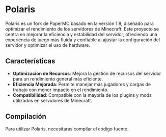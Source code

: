 # Polaris

Polaris es un fork de PaperMC basado en la versión 1.8, diseñado para optimizar el rendimiento de los servidores de Minecraft. Este proyecto se centra en mejorar la eficiencia y estabilidad del servidor, ofreciendo una experiencia de juego más fluida y confiable al ajustar la configuración del servidor y optimizar el uso de hardware.

## Características

- **Optimización de Recursos**: Mejora la gestión de recursos del servidor para un rendimiento general más eficiente.
- **Eficiencia Mejorada**: Permite manejar más jugadores y cargas de trabajo con menor impacto en el rendimiento.
- **Compatibilidad**: Compatible con la mayoría de los plugins y mods utilizados en servidores de Minecraft.

## Compilación

Para utilizar Polaris, necesitarás compilar el código fuente.
